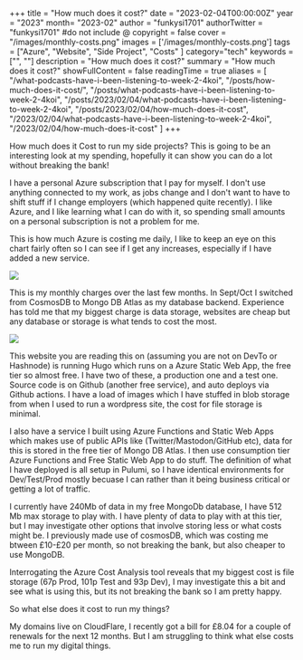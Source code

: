 +++
title = "How much does it cost?"
date = "2023-02-04T00:00:00Z"
year = "2023"
month= "2023-02"
author = "funkysi1701"
authorTwitter = "funkysi1701" #do not include @
copyright = false
cover = "/images/monthly-costs.png"
images = ['/images/monthly-costs.png']
tags = ["Azure", "Website", "Side Project", "Costs" ]
category="tech"
keywords = ["", ""]
description = "How much does it cost?"
summary = "How much does it cost?"
showFullContent = false
readingTime = true
aliases = [
    "/what-podcasts-have-i-been-listening-to-week-2-4koi",
    "/posts/how-much-does-it-cost/",
    "/posts/what-podcasts-have-i-been-listening-to-week-2-4koi",
    "/posts/2023/02/04/what-podcasts-have-i-been-listening-to-week-2-4koi",
    "/posts/2023/02/04/how-much-does-it-cost",
    "/2023/02/04/what-podcasts-have-i-been-listening-to-week-2-4koi",
    "/2023/02/04/how-much-does-it-cost"
]
+++

How much does it Cost to run my side projects? This is going to be an interesting look at my spending, hopefully it can show you can do a lot without breaking the bank!

I have a personal Azure subscription that I pay for myself. I don't use anything connected to my work, as jobs change and I don't want to have to shift stuff if I change employers (which happened quite recently). I like Azure, and I like learning what I can do with it, so spending small amounts on a personal subscription is not a problem for me.

This is how much Azure is costing me daily, I like to keep an eye on this chart fairly often so I can see if I get any increases, especially if I have added a new service.

![](/images/daily-costs.png)

This is my monthly charges over the last few months. In Sept/Oct I switched from CosmosDB to Mongo DB Atlas as my database backend. Experience has told me that my biggest charge is data storage, websites are cheap but any database or storage is what tends to cost the most.

![](/images/monthly-costs.png)

This website you are reading this on (assuming you are not on DevTo or Hashnode) is running Hugo which runs on a Azure Static Web App, the free tier so almost free. I have two of these, a production one and a test one. Source code is on Github (another free service), and auto deploys via Github actions. I have a load of images which I have stuffed in blob storage from when I used to run a wordpress site, the cost for file storage is minimal.

I also have a service I built using Azure Functions and Static Web Apps which makes use of public APIs like (Twitter/Mastodon/GitHub etc), data for this is stored in the free tier of Mongo DB Atlas. I then use consumption tier Azure Functions and Free Static Web App to do stuff. The definition of what I have deployed is all setup in Pulumi, so I have identical environments for Dev/Test/Prod mostly becuase I can rather than it being business critical or getting a lot of traffic. 

I currently have 240Mb of data in my free MongoDb database, I have 512 Mb max storage to play with. I have plenty of data to play with at this tier, but I may investigate other options that involve storing less or what costs might be. I previously made use of cosmosDB, which was costing me btween £10-£20 per month, so not breaking the bank, but also cheaper to use MongoDB.

Interrogating the Azure Cost Analysis tool reveals that my biggest cost is file storage (67p Prod, 101p Test and 93p Dev), I may investigate this a bit and see what is using this, but its not breaking the bank so I am pretty happy.

So what else does it cost to run my things?

My domains live on CloudFlare, I recently got a bill for £8.04 for a couple of renewals for the next 12 months. But I am struggling to think what else costs me to run my digital things.